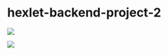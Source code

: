 # hexlet-backend-project-2

<p>
  <a href="https://codeclimate.com/github/eifory/backend-project-lvl2/maintainability"><img src="https://api. codeclimate.com/v1/badges/023fbddbc8c9c9e246f7/maintainability" />
  </a>
</p>
<p>
  <a href="https://codeclimate.com/github/eifory/backend-project-lvl2/test_coverage"><img src="https://api.codeclimate.com/v1/badges/023fbddbc8c9c9e246f7/test_coverage" />
  </a>
</p>

